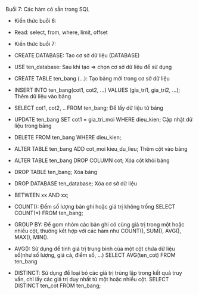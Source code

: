 Buổi 7: Các hàm có sẵn trong SQL
- Kiến thức buổi 6: 
+ Read: select, from, where, limit, offset

- Kiến thức buổi 7: 
+ CREATE DATABASE: Tạo cơ sở dữ liệu (DATABASE)
+ USE ten_database: Sau khi tạo => chọn cơ sở dữ liệu để sử dụng
+ CREATE TABLE ten_bang (...): Tạo bảng mới trong cơ sở dữ liệu
+ INSERT INTO ten_bang(cot1, cot2, ...) VALUES (gia_tri1, gia_tri2, ...); Thêm dữ liệu vào bảng
+ SELECT cot1, cot2, .. FROM ten_bang; Để lấy dữ liệu từ bảng
+ UPDATE ten_bang SET cot1 = gia_tri_moi WHERE dieu_kien; Cập nhật dữ liệu trong bảng
+ DELETE FROM ten_bang WHERE dieu_kien; 
+ ALTER TABLE ten_bang ADD cot_moi kieu_du_lieu; Thêm cột vào bảng
+ ALTER TABLE ten_bang DROP COLUMN cot; Xóa cột khỏi bảng
+ DROP TABLE ten_bang; Xóa bảng
+ DROP DATABASE ten_database; Xóa cơ sở dữ liệu
+ BETWEEN xx AND xx;

+ COUNT(): Đếm số lượng bản ghi hoặc giá trị không trống
SELECT COUNT(*) FROM ten_bang;

+ GROUP BY: Để gom nhóm các bản ghi có cùng giá trị trong một hoặc nhiều cột, thường kết hợp với các hàm như COUNT(), SUM(), AVG(), MAX(), MIN().


+ AVG(): Sử dụng để tính giá trị trung bình của một cột chứa dữ liệu số(như số lượng, giá cả, điểm số, ...)
SELECT AVG(ten_cot) FROM ten_bang 

+ DISTINCT: Sử dụng để loại bỏ các giá trị trùng lặp trong kết quả truy vấn, chỉ lấy các giá trị duy nhất từ một hoặc nhiều cột.
SELECT DISTINCT ten_cot FROM ten_bang;
